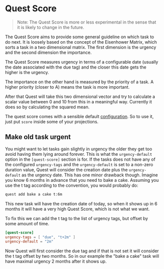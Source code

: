 # Quest Score

> Note: The Quest Score is more or less experimental 
> in the sense that it is likely to change in the future.

The Quest Score aims to provide some general guideline on which task to do next.
It is loosely based on the concept of the Eisenhower Matrix, which sorts 
a task in a two dimensional matrix. The first dimension is the urgency and
the second dimension the importance.

The Quest Score measures urgency in terms of a configurable date (usually the date associated 
with the due tag) and the closer this date gets the higher is the urgency.

The importance on the other hand is measured by the priority of a task.
A higher priority (closer to A) means the task is more important.

After that Quest will take this two dimensional vector and try to calculate 
a scalar value between 0 and 10 from this in a meaningful way. 
Currently it does so by calculating the squared mean.

The quest score comes with a sensible default [configuration](configuration.md). So to use it, just put
`score` inside some of your projections.

## Make old task urgent

You might want to let tasks gain slightly in urgency the older they get too avoid 
having them lying around forever.
This is what the `urgency-default` option in the `[quest-score]` section is for.
If the tasks does not have any of the configured `urgency-tags` and the `urgency-default`
is set to a non-zero duration value, Quest will consider the creation date plus the 
`urgency-default` as the urgency date.
This has one minor drawback though. Imagine you know 6 months in advance that you need to bake a cake.
Assuming you use the t tag according to the convention, you would probably do:
```bash
quest add bake a cake t:6m
```
This new task will have the creation date of today, so when it shows up in 6 months it will
have a very high Quest Score, which is not what we want.

To fix this we can add the t tag to the list of urgency tags, but offset by some amount of time.

```toml
[quest-score]
urgency-tags = [ "due", "t+2m" ]
urgency-default = "2m"
```

Now Quest will first consider the due tag and if that is not set it will consider the t tag offset by two months.
So in our example the "bake a cake" task will have maximal urgency 2 months after it shows up.

